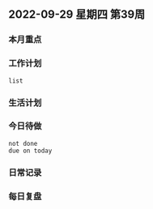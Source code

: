 
##  2022-09-29 星期四 第39周 

### 本月重点

### 工作计划
```dataview
list 
```



### 生活计划


### 今日待做
```tasks 
not done
due on today
```

### 日常记录




### 每日复盘




